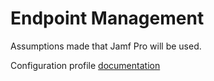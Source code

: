 # Endpoint Management

Assumptions made that Jamf Pro will be used.<br>

Configuration profile [documentation](https://developer.apple.com/business/documentation/Configuration-Profile-Reference.pdf)
